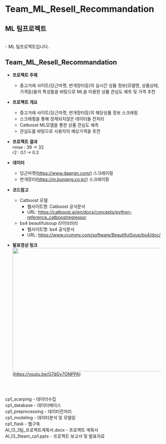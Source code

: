 # Team_ML_Resell_Recommandation

## ML 팀프로젝트
<br>
- ML 팀프로젝트입니다. 


## Team_ML_Resell_Recommandation
- **프로젝트 주제**
  - 중고거래 사이트(당근마켓, 번개장터등)의 실시간 상품 정보(모델명, 상품상태, 가격등)들의 특성들을 바탕으로 ML을 이용한 상품 관심도 예측 및 가격 추천

- **프로젝트 개요**
  - 중고거래 사이트(당근마켓, 번개장터등)의 해당상품 정보 스크래핑
  - 스크래핑을 통해 정제되지않은 데이터들 전처리
  - Catboost ML모델을 통한 상품 관심도 예측
  - 관심도를 바탕으로 사용자의 예상가격을 추천

- **프로젝트 결과**  
rmse : 39 → 32  
  r2 : 0.1 -> 0.3


- **데이터**  
  - 당근마켓(https://www.daangn.com/) 스크레이핑
  - 번개장터(https://m.bunjang.co.kr/) 스크레이핑

- **코드참고**
  - Catboost 모델
    - 웹사이트명: Catboost 공식문서
    - URL: https://catboost.ai/en/docs/concepts/python-reference_catboostregressor
  - bs4 beautifulsoup 라이브러리
    - 웹사이트명: bs4 공식문서 
    - URL: https://www.crummy.com/software/BeautifulSoup/bs4/doc/
     

- **발표영상 링크**    
<img src="http://img.youtube.com/vi/G7dGv7ONPPA/0.jpg" width="700" height="400"/> <br>
(https://youtu.be/G7dGv7ONPPA)

<br><br>

cp1_scarping - 데이터수집  
cp1_database - 데이터베이스  
cp1_preprocessing - 데이터전처리  
cp1_modeling - 데이터분석 및 모델링  
cp1_flask - 웹구축  
AI_13_3팀_프로젝트계획서.docx - 프로젝트 계획서    
AI_13_3team_cp1.pptx - 프로젝트 보고서 및 발표자료  
